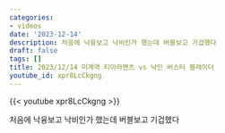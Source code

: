 ```yaml
---
categories:
- videos
date: '2023-12-14'
description: 처음에 낙융보고 낙비인가 했는데 버블보고 기겁했다
draft: false
tags: []
title: 2023/12/14 미계역 티아라멘츠 vs 낙인 버스터 블레이더
youtube_id: xpr8LcCkgng
---
```



{{< youtube xpr8LcCkgng >}}

처음에 낙융보고 낙비인가 했는데 버블보고 기겁했다
